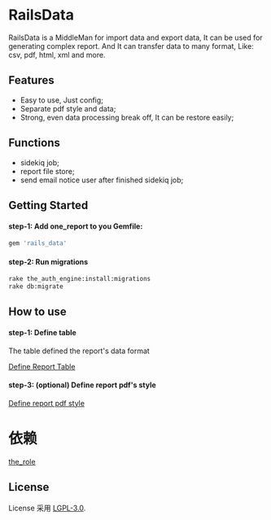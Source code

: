 # RailsData
RailsData is a MiddleMan for import data and export data, It can be used for generating complex report.
And It can transfer data to many format, Like: csv, pdf, html, xml and more.

## Features
- Easy to use, Just config;
- Separate pdf style and data;
- Strong, even data processing break off, It can be restore easily;

## Functions
- sidekiq job;
- report file store;
- send email notice user after finished sidekiq job;

## Getting Started

#### step-1: Add one_report to you Gemfile:

```ruby
gem 'rails_data'
```

#### step-2: Run migrations

```bash
rake the_auth_engine:install:migrations
rake db:migrate
```

## How to use

#### step-1: Define table
The table defined the report's data format

[Define Report Table](docs/define-report-table.md)

#### step-3: (optional) Define report pdf's style
[Define report pdf style](docs/define-pdf-style)

# 依赖
[the_role](https://github.com/yigexiangfa/the_role)

## License
License 采用 [LGPL-3.0](https://opensource.org/licenses/LGPL-3.0).
